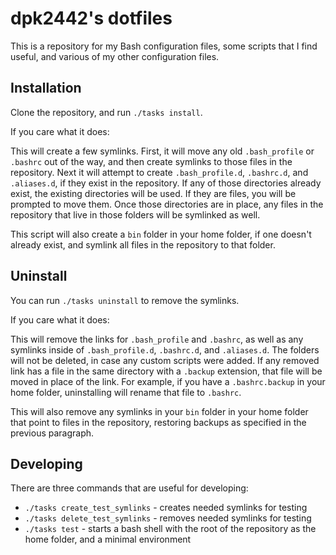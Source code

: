 # dpk2442's dotfiles

This is a repository for my Bash configuration files, some scripts that I find useful, and various of my other configuration files.

## Installation

Clone the repository, and run `./tasks install`.

If you care what it does:

This will create a few symlinks. First, it will move any old `.bash_profile` or `.bashrc` out of the way, and then create symlinks to those files in the repository. Next it will attempt to create `.bash_profile.d`, `.bashrc.d`, and `.aliases.d`, if they exist in the repository. If any of those directories already exist, the existing directories will be used. If they are files, you will be prompted to move them. Once those directories are in place, any files in the repository that live in those folders will be symlinked as well.

This script will also create a `bin` folder in your home folder, if one doesn't already exist, and symlink all files in the repository to that folder.

## Uninstall

You can run `./tasks uninstall` to remove the symlinks.

If you care what it does:

This will remove the links for `.bash_profile` and `.bashrc`, as well as any symlinks inside of `.bash_profile.d`, `.bashrc.d`, and `.aliases.d`. The folders will not be deleted, in case any custom scripts were added. If any removed link has a file in the same directory with a `.backup` extension, that file will be moved in place of the link. For example, if you have a `.bashrc.backup` in your home folder, uninstalling will rename that file to `.bashrc`.

This will also remove any symlinks in your `bin` folder in your home folder that point to files in the repository, restoring backups as specified in the previous paragraph.

## Developing

There are three commands that are useful for developing:
* `./tasks create_test_symlinks` - creates needed symlinks for testing
* `./tasks delete_test_symlinks` - removes needed symlinks for testing
* `./tasks test` - starts a bash shell with the root of the repository as the home folder, and a minimal environment
